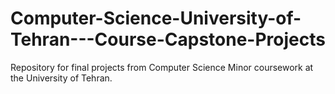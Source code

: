 # Computer-Science-University-of-Tehran---Course-Capstone-Projects
Repository for final projects from Computer Science Minor coursework at the University of Tehran.
